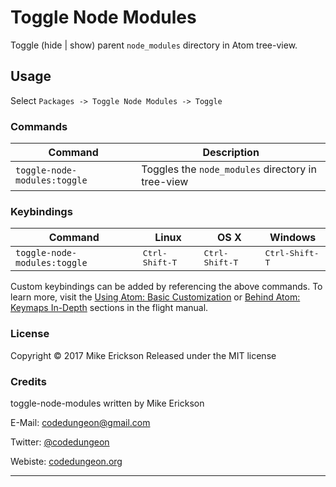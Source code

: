 # Toggle Node Modules

Toggle (hide | show) parent `node_modules` directory in Atom tree-view.

## Usage

Select `Packages -> Toggle Node Modules -> Toggle`

### Commands

Command                      | Description
-----------------------------|--------------------------------------------------
`toggle-node-modules:toggle` | Toggles the `node_modules` directory in tree-view

### Keybindings

Command                      | Linux                   | OS X                    | Windows
-----------------------------|-------------------------|-------------------------|------------------------
`toggle-node-modules:toggle` | <kbd>Ctrl-Shift-T</kbd> | <kbd>Ctrl-Shift-T</kbd> | <kbd>Ctrl-Shift-T</kbd>

Custom keybindings can be added by referencing the above commands.  To learn more, visit the [Using Atom: Basic Customization](https://atom.io/docs/latest/using-atom-basic-customization#customizing-key-bindings) or [Behind Atom: Keymaps In-Depth](https://atom.io/docs/latest/behind-atom-keymaps-in-depth) sections in the flight manual.

### License

Copyright &copy; 2017 Mike Erickson
Released under the MIT license


### Credits

toggle-node-modules written by Mike Erickson

E-Mail: [codedungeon@gmail.com](mailto:codedungeon@gmail.com)

Twitter: [@codedungeon](http://twitter.com/codedungeon)

Webiste: [codedungeon.org](http://codedungeon.org)

***
